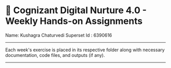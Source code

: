 # 🚀 Cognizant Digital Nurture 4.0 - Weekly Hands-on Assignments

Name: Kushagra Chaturvedi
Superset Id : 6390616

---

Each week's exercise is placed in its respective folder along with necessary documentation, code files, and outputs (if any).

---

